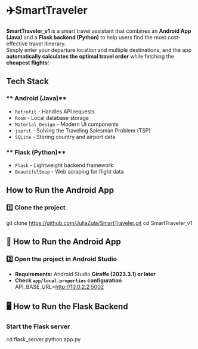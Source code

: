 # ✈️SmartTraveler
**SmartTraveler_v1** is a smart travel assistant that combines an **Android App (Java)** and a **Flask backend (Python)** to help users find the most cost-effective travel itinerary.  
Simply enter your departure location and multiple destinations, and the app **automatically calculates the optimal travel order** while fetching the **cheapest flights**! 

## Tech Stack
### ** Android (Java)**
- `Retrofit` - Handles API requests
- `Room` - Local database storage
- `Material Design` - Modern UI components
- `jsprit` - Solving the Traveling Salesman Problem (TSP)
- `SQLite` - Storing country and airport data

### ** Flask (Python)**
- `Flask` - Lightweight backend framework
- `BeautifulSoup` - Web scraping for flight data

## How to Run the Android App
### **1️⃣ Clone the project**
git clone https://github.com/JuliaZula/SmartTraveler.git
cd SmartTraveler_v1

## 📱 How to Run the Android App
### **2️⃣ Open the project in Android Studio**
- **Requirements:** Android Studio **Giraffe (2023.3.1) or later**
- **Check `app/local.properties` configuration**
  API_BASE_URL=http://10.0.2.2:5002

## 🖥 How to Run the Flask Backend
### **Start the Flask server**
cd flask_server
python app.py


